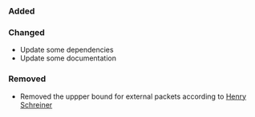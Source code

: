 ### Added

### Changed

- Update some dependencies
- Update some documentation

### Removed

- Removed the uppper bound for external packets according to [Henry Schreiner](https://iscinumpy.dev/post/bound-version-constraints/)

